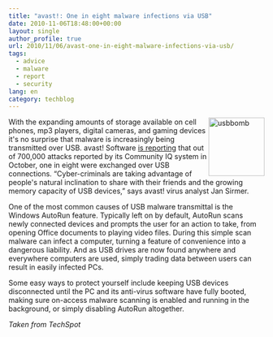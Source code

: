 ```yaml
---
title: "avast!: One in eight malware infections via USB"
date: 2010-11-06T18:48:00+00:00
layout: single
author_profile: true
url: 2010/11/06/avast-one-in-eight-malware-infections-via-usb/
tags:
  - advice
  - malware
  - report
  - security
lang: en
category: techblog
---
```

[<img title="usbbomb" border="0" alt="usbbomb" align="right" src="http://lh5.ggpht.com/_vaUVXcmC3OI/TNWb4Tf-0mI/AAAAAAAADGg/2vPlA-1LxPU/usbbomb_thumb%5B1%5D.jpg?imgmax=800" width="110" height="115" />](http://lh6.ggpht.com/_vaUVXcmC3OI/TNWb3HCoxuI/AAAAAAAADGc/qdn4Pt6pHPc/s1600-h/usbbomb%5B3%5D.jpg)

With the expanding amounts of storage available on cell phones, mp3 players, digital cameras, and gaming devices it's no surprise that malware is increasingly being transmitted over USB. avast! Software [is reporting](http://www.itworld.com/security/126540/usb-devices-play-part-one-out-every-eight-attacks) that out of 700,000 attacks reported by its Community IQ system in October, one in eight were exchanged over USB connections. &#8220;Cyber-criminals are taking advantage of people's natural inclination to share with their friends and the growing memory capacity of USB devices,&#8221; says avast! virus analyst Jan Sirmer.

One of the most common causes of USB malware transmittal is the Windows AutoRun feature. Typically left on by default, AutoRun scans newly connected devices and prompts the user for an action to take, from opening Office documents to playing video files. During this simple scan malware can infect a computer, turning a feature of convenience into a dangerous liability. And as USB drives are now found anywhere and everywhere computers are used, simply trading data between users can result in easily infected PCs.

Some easy ways to protect yourself include keeping USB devices disconnected until the PC and its anti-virus software have fully booted, making sure on-access malware scanning is enabled and running in the background, or simply disabling AutoRun altogether.

_Taken from TechSpot_
